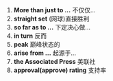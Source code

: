 1. **More than just to ...** 不仅仅...
2. **straight set** (网球)直接胜利
3. **so far as to ...** 下定决心做...
4. **in turn** 反而
5. **peak** 巅峰状态的
6. **arise from ...** 起源于...
7. **the Associated Press** 美联社
8. **approval(approve) rating** 支持率